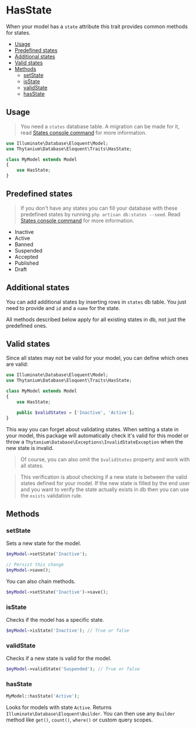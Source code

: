 # HasState

When your model has a `state` attribute this trait provides common methods for states.

- [Usage](#usage)
- [Predefined states](#predefined-states)
- [Additional states](#additional-states)
- [Valid states](#valid-states)
- [Methods](#methods)
    - [setState](#setstate)
    - [isState](#isstate)
    - [validState](#validstate)
    - [hasState](#hasstate)

## Usage

> You need a `states` database table. A migration can be made for it, read [States console command](../Console/StatesCommand.md) for more information. 

```php
use Illuminate\Database\Eloquent\Model;
use Thytanium\Database\Eloquent\Traits\HasState;

class MyModel extends Model
{
    use HasState;
}
```

## Predefined states

> If you don't have any states you can fill your database with these predefined states by running `php artisan db:states --seed`. Read [States console command](../Console/StatesCommand.md) for more information.

* Inactive
* Active
* Banned
* Suspended
* Accepted
* Published
* Draft

## Additional states

You can add additional states by inserting rows in `states` db table.
You just need to provide and `id` and a `name` for the state.

All methods described below apply for all existing states in db, 
not just the predefined ones.

## Valid states

Since all states may not be valid for your model, 
you can define which ones are valid:

```php
use Illuminate\Database\Eloquent\Model;
use Thytanium\Database\Eloquent\Traits\HasState;

class MyModel extends Model
{
    use HasState;

    public $validStates = ['Inactive', 'Active'];
}
```

This way you can forget about validating states. When setting a state in your model, 
this package will automatically check it's valid for this model or 
throw a `Thytanium\Database\Exceptions\InvalidStateException` when the new state is invalid.

> Of course, you can also omit the `$validStates` property and work with all states.

> This verification is about checking if a new state is between the valid states 
defined for your model. 
If the new state is filled by the end user and you want to verify 
the state actually exists in db then you can use the `exists` validation rule.

## Methods

### setState

Sets a new state for the model.

```php
$myModel->setState('Inactive');

// Persist this change
$myModel->save();
```

You can also chain methods.

```php
$myModel->setState('Inactive')->save();
```

### isState

Checks if the model has a specific state.

```php
$myModel->isState('Inactive'); // True or false
```

### validState

Checks if a new state is valid for the model.

```php
$myModel->validState('Suspended'); // True or false
```

### hasState

```php
MyModel::hasState('Active');
```

Looks for models with state `Active`.
Returns `Illuminate\Database\Eloquent\Builder`.
You can then use any `Builder` method like `get()`, `count()`, `where()` or custom query scopes.